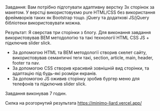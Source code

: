 Завдання:
Вам потрібно підготувати адаптивну верстку 3х сторінок за макетом.
У верстці використовуємо pure HTML/CSS без використання фреймворків таких як Bootstrap тощо. jQuery та додаткові JS/jQuery бібліотеки використовувати можна.

Результат:
Я сверстав три сторінки з блогу. Для виконання завдання використовував BEM методологію та такі технології HTML CSS JS + підключив slider slick. 

- За допомогою HTML та BEM методології створив скелет сайту, використовував семантичні теги такі, section, article, main, header, footer та nav.
- За допомогою CSS створив красивий зовнішній вид сторінки, та адаптацію під будь-які розміри екранів.
- За допомогою JS оживив сторінку зробив бургер меню для телефонів та підключив slider slick. 

Завдання виконував 7 годин.

Силка на розгорнутий результата https://minimo-liard.vercel.app/
